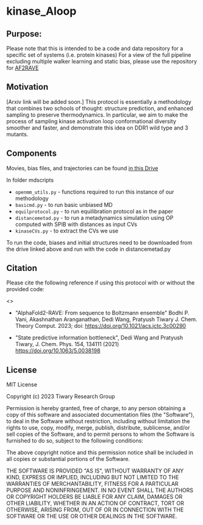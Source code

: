 # kinase_Aloop

## Purpose:
Please note that this is intended to be a code and data repository for a specific set of systems (i.e. protein kinases)
For a view of the full pipeline excluding multiple walker learning and static bias, please use the repository for [AF2RAVE](https://github.com/tiwarylab/alphafold2rave/)

## Motivation
[Arxiv link will be added soon.]
This protocol is essentially a methodology that combines two schools of thought: structure prediction, and enhanced sampling to preserve thermodynamics.
In particular, we aim to make the process of sampling kinase activation loop conformational diversity smoother and faster, and demonstrate this idea on DDR1 wild type and 3 mutants.

## Components

Movies, bias files, and trajectories can be found [in this Drive](https://drive.google.com/drive/folders/1XyCVlFqbUwnPY3J1f1P36W4E4e-AeOiI)

In folder mdscripts
* `openmm_utils.py` - functions required to run this instance of our methodology
* `basicmd.py` - to run basic unbiased MD
* `equilprotocol.py` - to run equilibration protocol as in the paper
* `distancemetad.py` - to run a metadynamics simulation using OP computed with SPIB with distances as input CVs
* `kinaseCVs.py` - to extract the CVs we use

To run the code, biases and initial structures need to be downloaded from the drive linked above and run with the code in distancemetad.py

## Citation

Please cite the following reference if using this protocol with or without the provided code:

<<add arxiv link soon>>

* "AlphaFold2-RAVE: From sequence to Boltzmann ensemble"
Bodhi P. Vani, Akashnathan Aranganathan, Dedi Wang, Pratyush Tiwary
J. Chem. Theory Comput. 2023; doi: https://doi.org/10.1021/acs.jctc.3c00290

* "State predictive information bottleneck", Dedi Wang and Pratyush Tiwary, J. Chem. Phys. 154, 134111 (2021) https://doi.org/10.1063/5.0038198



## License

MIT License

Copyright (c) 2023 Tiwary Research Group

Permission is hereby granted, free of charge, to any person obtaining a copy of this software and associated documentation files (the "Software"), to deal in the Software without restriction, including without limitation the rights to use, copy, modify, merge, publish, distribute, sublicense, and/or sell copies of the Software, and to permit persons to whom the Software is furnished to do so, subject to the following conditions:

The above copyright notice and this permission notice shall be included in all copies or substantial portions of the Software.

THE SOFTWARE IS PROVIDED "AS IS", WITHOUT WARRANTY OF ANY KIND, EXPRESS OR IMPLIED, INCLUDING BUT NOT LIMITED TO THE WARRANTIES OF MERCHANTABILITY, FITNESS FOR A PARTICULAR PURPOSE AND NONINFRINGEMENT. IN NO EVENT SHALL THE AUTHORS OR COPYRIGHT HOLDERS BE LIABLE FOR ANY CLAIM, DAMAGES OR OTHER LIABILITY, WHETHER IN AN ACTION OF CONTRACT, TORT OR OTHERWISE, ARISING FROM, OUT OF OR IN CONNECTION WITH THE SOFTWARE OR THE USE OR OTHER DEALINGS IN THE SOFTWARE.

